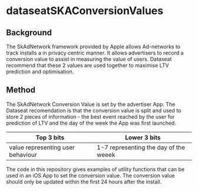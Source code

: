 # dataseatSKAConversionValues

## Background

The SkAdNetwork framework provided by Apple allows Ad-networks to track installs a in privacy centric manner. It allows advertisers to record a conversion value to assist in measuring the value of users. Dataseat recommend that these 2 values are used together to maximise LTV prediction and optimisation.

## Method

The SkAdNetwork Conversion Value is set by the advertiser App. The Dataseat recomendation is that the conversion value is split and used to store 2 pieces of information - the best event reached by the user for prediction of LTV and the day of the week the App was first launched.

| Top 3 bits | Lower 3 bits | 
| ------------- | --------------- | 
| value representing user behaviour  | 1-7 representing the day of the weeek |

The code in this repository gives examples of utility functions that can be used in an iOS App to set the conversion value. The conversion value should only be updated within the first 24 hours after the install.
